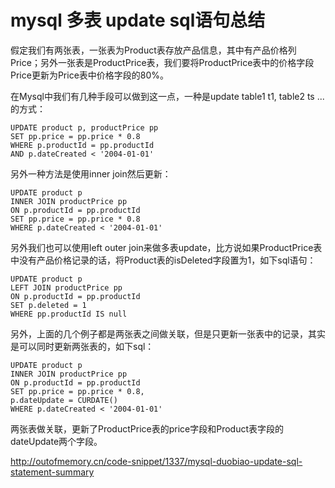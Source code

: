 # mysql 多表 update sql语句总结

假定我们有两张表，一张表为Product表存放产品信息，其中有产品价格列Price；另外一张表是ProductPrice表，我们要将ProductPrice表中的价格字段Price更新为Price表中价格字段的80%。

在Mysql中我们有几种手段可以做到这一点，一种是update table1 t1, table2 ts ...的方式：

```mysql
UPDATE product p, productPrice pp
SET pp.price = pp.price * 0.8
WHERE p.productId = pp.productId
AND p.dateCreated < '2004-01-01'
```

另外一种方法是使用inner join然后更新：

```mysql
UPDATE product p
INNER JOIN productPrice pp
ON p.productId = pp.productId
SET pp.price = pp.price * 0.8
WHERE p.dateCreated < '2004-01-01'
```

另外我们也可以使用left outer join来做多表update，比方说如果ProductPrice表中没有产品价格记录的话，将Product表的isDeleted字段置为1，如下sql语句：

```mysql
UPDATE product p
LEFT JOIN productPrice pp
ON p.productId = pp.productId
SET p.deleted = 1
WHERE pp.productId IS null
```

另外，上面的几个例子都是两张表之间做关联，但是只更新一张表中的记录，其实是可以同时更新两张表的，如下sql：

```mysql
UPDATE product p
INNER JOIN productPrice pp
ON p.productId = pp.productId
SET pp.price = pp.price * 0.8,
p.dateUpdate = CURDATE()
WHERE p.dateCreated < '2004-01-01'
```

两张表做关联，更新了ProductPrice表的price字段和Product表字段的dateUpdate两个字段。



http://outofmemory.cn/code-snippet/1337/mysql-duobiao-update-sql-statement-summary